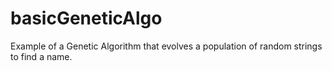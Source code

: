 # basicGeneticAlgo
Example of a Genetic Algorithm that evolves a population of random strings to find a name. 
